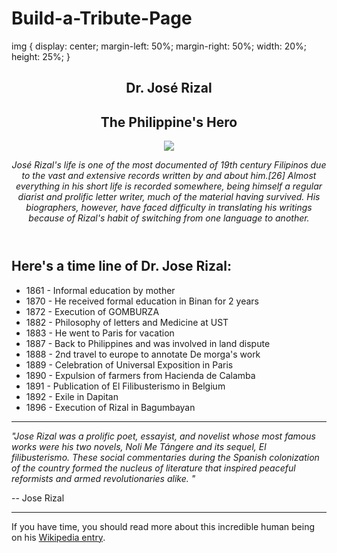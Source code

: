 # Build-a-Tribute-Page
<html>
<script src="https://cdn.freecodecamp.org/testable-projects-fcc/v1/bundle.js"></script>

<body id='main'>
  
  <link rel="stylesheet" href="css/style.css" />
  img {
  display: center;
  margin-left: 50%;
  margin-right: 50%;
  width: 20%;
  height: 25%;
}
</style>

<script src="https://cdn.freecodecamp.org/testable-projects-fcc/v1/bundle.js"></script>

<header>
    <section id="title">
      <h1>Dr. José  Rizal</h1>
      <h2 id="tribute-info">The Philippine's Hero</h2>
      <div id="img-div">
        <img src="https://upload.wikimedia.org/wikipedia/commons/b/b0/Jose_rizal_01.jpg" Dr. José Rizal José Rizal was born in 1861 to Francisco Rizal Mercado y Alejandro and Teodora Alonso Realonda y Quintos in the town of Calamba in Laguna province.">
        <p for="image" id="image-label"><em>
        José Rizal's life is one of the most documented of 19th century Filipinos due to the vast and extensive records written by and about him.[26] Almost everything in his short life is recorded somewhere, being himself a regular diarist and prolific letter writer, much of the material having survived. His biographers, however, have faced difficulty in translating his writings because of Rizal's habit of switching from one language to another.</em></p>
      </div>
    </section>
  </header>
  
  <main>
    <div id="main-content">
      <article id="time-line">
        <h2>Here's a time line of Dr. Jose Rizal:</h2>
        <ul id="time-line-list" class="text-content">
          <li><time datetime="1861">1861</time> - Informal education by mother</li>
          <li><time datetime="1870">1870</time> - He received formal education in Binan for 2 years</li>
          <li><time datetime="1872">1872</time> - Execution of GOMBURZA</li>
          <li><time datetime="1882">1882</time> - Philosophy of letters and Medicine at UST</li>
          <li><time datetime="1883">1883</time> - He went to Paris for vacation</li>
          <li><time datetime="1887">1887</time> - Back to Philippines and was involved in land dispute</li>
          <li><time datetime="1888">1888</time> - 2nd travel to europe to annotate De morga's work</li>
          <li><time datetime="1889">1889</time> - Celebration of Universal Exposition in Paris</li>
          <li><time datetime="1890">1890</time> - Expulsion of farmers from Hacienda de Calamba</li>
          <li><time datetime="1891">1891</time> - Publication of El Filibusterismo in Belgium</li>
          <li><time datetime="1892">1892</time> - Exile in Dapitan</li>
          <li><time datetime="1896">1896</time> - Execution of Rizal in Bagumbayan</li>
  </ul> 
      </article>
      <hr/>
      <article id="tribute" class="text-content">
        <p><em>"Jose Rizal was a prolific poet, essayist, and novelist whose most famous works were his two novels, Noli Me Tángere and its sequel, El filibusterismo. These social commentaries during the Spanish colonization of the country formed the nucleus of literature that inspired peaceful reformists and armed revolutionaries alike.
"</em></p>
        <p>-- Jose Rizal</p>
      </article>
      <hr/>
    </div>
  </main>
  
  <footer>
    <div id="footer-content">
      <secion>If you have time, you should read more about this incredible human being on his <a href="https://en.wikipedia.org/wiki/Jos%C3%A9_Rizal" id="tribute-link" target="_blank">Wikipedia entry</a>.
      </section>
    </div>
  </footer>
</body>
</html>
